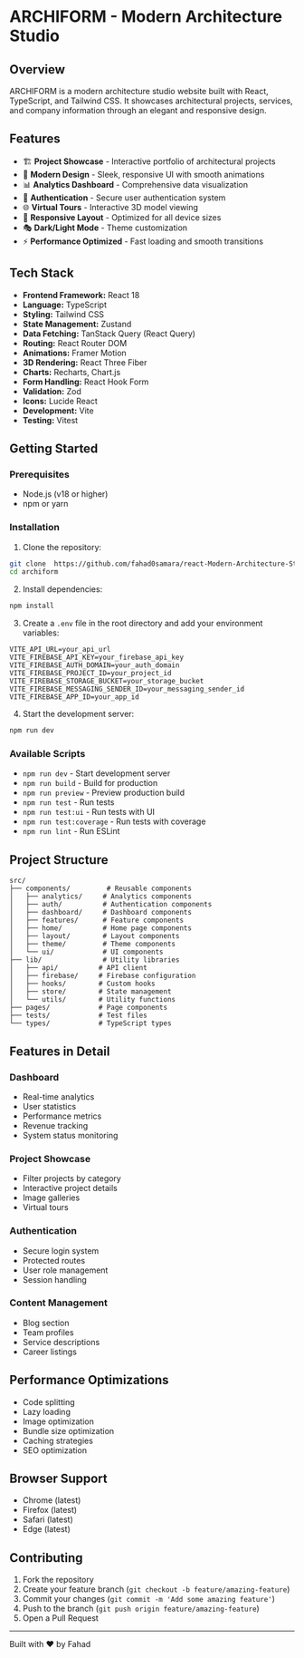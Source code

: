 # ARCHIFORM - Modern Architecture Studio


## Overview

ARCHIFORM is a modern architecture studio website built with React, TypeScript, and Tailwind CSS. It showcases architectural projects, services, and company information through an elegant and responsive design.

## Features

- 🏗️ **Project Showcase** - Interactive portfolio of architectural projects
- 🎨 **Modern Design** - Sleek, responsive UI with smooth animations
- 📊 **Analytics Dashboard** - Comprehensive data visualization
- 🔐 **Authentication** - Secure user authentication system
- 🌐 **Virtual Tours** - Interactive 3D model viewing
- 📱 **Responsive Layout** - Optimized for all device sizes
- 🎭 **Dark/Light Mode** - Theme customization
- ⚡ **Performance Optimized** - Fast loading and smooth transitions

## Tech Stack

- **Frontend Framework:** React 18
- **Language:** TypeScript
- **Styling:** Tailwind CSS
- **State Management:** Zustand
- **Data Fetching:** TanStack Query (React Query)
- **Routing:** React Router DOM
- **Animations:** Framer Motion
- **3D Rendering:** React Three Fiber
- **Charts:** Recharts, Chart.js
- **Form Handling:** React Hook Form
- **Validation:** Zod
- **Icons:** Lucide React
- **Development:** Vite
- **Testing:** Vitest

## Getting Started

### Prerequisites

- Node.js (v18 or higher)
- npm or yarn

### Installation

1. Clone the repository:
```bash
git clone  https://github.com/fahad0samara/react-Modern-Architecture-Studio.git
cd archiform
```

2. Install dependencies:
```bash
npm install
```

3. Create a `.env` file in the root directory and add your environment variables:
```env
VITE_API_URL=your_api_url
VITE_FIREBASE_API_KEY=your_firebase_api_key
VITE_FIREBASE_AUTH_DOMAIN=your_auth_domain
VITE_FIREBASE_PROJECT_ID=your_project_id
VITE_FIREBASE_STORAGE_BUCKET=your_storage_bucket
VITE_FIREBASE_MESSAGING_SENDER_ID=your_messaging_sender_id
VITE_FIREBASE_APP_ID=your_app_id
```

4. Start the development server:
```bash
npm run dev
```

### Available Scripts

- `npm run dev` - Start development server
- `npm run build` - Build for production
- `npm run preview` - Preview production build
- `npm run test` - Run tests
- `npm run test:ui` - Run tests with UI
- `npm run test:coverage` - Run tests with coverage
- `npm run lint` - Run ESLint

## Project Structure

```
src/
├── components/         # Reusable components
│   ├── analytics/     # Analytics components
│   ├── auth/          # Authentication components
│   ├── dashboard/     # Dashboard components
│   ├── features/      # Feature components
│   ├── home/          # Home page components
│   ├── layout/        # Layout components
│   ├── theme/         # Theme components
│   └── ui/            # UI components
├── lib/               # Utility libraries
│   ├── api/          # API client
│   ├── firebase/     # Firebase configuration
│   ├── hooks/        # Custom hooks
│   ├── store/        # State management
│   └── utils/        # Utility functions
├── pages/            # Page components
├── tests/            # Test files
└── types/            # TypeScript types
```

## Features in Detail

### Dashboard
- Real-time analytics
- User statistics
- Performance metrics
- Revenue tracking
- System status monitoring

### Project Showcase
- Filter projects by category
- Interactive project details
- Image galleries
- Virtual tours

### Authentication
- Secure login system
- Protected routes
- User role management
- Session handling

### Content Management
- Blog section
- Team profiles
- Service descriptions
- Career listings

## Performance Optimizations

- Code splitting
- Lazy loading
- Image optimization
- Bundle size optimization
- Caching strategies
- SEO optimization

## Browser Support

- Chrome (latest)
- Firefox (latest)
- Safari (latest)
- Edge (latest)

## Contributing

1. Fork the repository
2. Create your feature branch (`git checkout -b feature/amazing-feature`)
3. Commit your changes (`git commit -m 'Add some amazing feature'`)
4. Push to the branch (`git push origin feature/amazing-feature`)
5. Open a Pull Request



---

Built with ❤️ by Fahad
